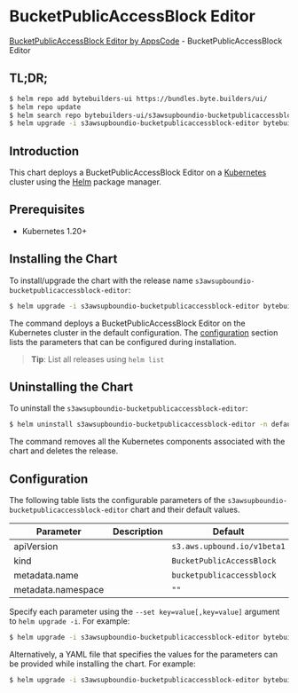 # BucketPublicAccessBlock Editor

[BucketPublicAccessBlock Editor by AppsCode](https://byte.builders) - BucketPublicAccessBlock Editor

## TL;DR;

```bash
$ helm repo add bytebuilders-ui https://bundles.byte.builders/ui/
$ helm repo update
$ helm search repo bytebuilders-ui/s3awsupboundio-bucketpublicaccessblock-editor --version=v0.4.18
$ helm upgrade -i s3awsupboundio-bucketpublicaccessblock-editor bytebuilders-ui/s3awsupboundio-bucketpublicaccessblock-editor -n default --create-namespace --version=v0.4.18
```

## Introduction

This chart deploys a BucketPublicAccessBlock Editor on a [Kubernetes](http://kubernetes.io) cluster using the [Helm](https://helm.sh) package manager.

## Prerequisites

- Kubernetes 1.20+

## Installing the Chart

To install/upgrade the chart with the release name `s3awsupboundio-bucketpublicaccessblock-editor`:

```bash
$ helm upgrade -i s3awsupboundio-bucketpublicaccessblock-editor bytebuilders-ui/s3awsupboundio-bucketpublicaccessblock-editor -n default --create-namespace --version=v0.4.18
```

The command deploys a BucketPublicAccessBlock Editor on the Kubernetes cluster in the default configuration. The [configuration](#configuration) section lists the parameters that can be configured during installation.

> **Tip**: List all releases using `helm list`

## Uninstalling the Chart

To uninstall the `s3awsupboundio-bucketpublicaccessblock-editor`:

```bash
$ helm uninstall s3awsupboundio-bucketpublicaccessblock-editor -n default
```

The command removes all the Kubernetes components associated with the chart and deletes the release.

## Configuration

The following table lists the configurable parameters of the `s3awsupboundio-bucketpublicaccessblock-editor` chart and their default values.

|     Parameter      | Description |                Default                 |
|--------------------|-------------|----------------------------------------|
| apiVersion         |             | <code>s3.aws.upbound.io/v1beta1</code> |
| kind               |             | <code>BucketPublicAccessBlock</code>   |
| metadata.name      |             | <code>bucketpublicaccessblock</code>   |
| metadata.namespace |             | <code>""</code>                        |


Specify each parameter using the `--set key=value[,key=value]` argument to `helm upgrade -i`. For example:

```bash
$ helm upgrade -i s3awsupboundio-bucketpublicaccessblock-editor bytebuilders-ui/s3awsupboundio-bucketpublicaccessblock-editor -n default --create-namespace --version=v0.4.18 --set apiVersion=s3.aws.upbound.io/v1beta1
```

Alternatively, a YAML file that specifies the values for the parameters can be provided while
installing the chart. For example:

```bash
$ helm upgrade -i s3awsupboundio-bucketpublicaccessblock-editor bytebuilders-ui/s3awsupboundio-bucketpublicaccessblock-editor -n default --create-namespace --version=v0.4.18 --values values.yaml
```
